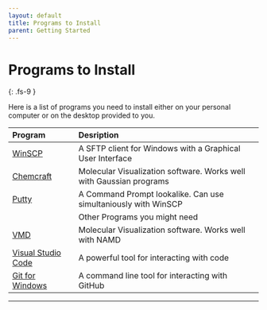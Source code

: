 ```yaml
---
layout: default
title: Programs to Install
parent: Getting Started
---
```


# Programs to Install
{: .fs-9 }

Here is a list of programs you need to install either on your personal computer or on the desktop provided to you.

| Program       | Desription            |
|:------------- |:----------------------|
| [WinSCP]        | A SFTP client for Windows with a Graphical User Interface|
| [Chemcraft]     | Molecular Visualization software. Works well with Gaussian programs|
| [Putty]         | A Command Prompt lookalike. Can use simultaniously with WinSCP|
| |Other Programs you might need|
| [VMD]             | Molecular Visualization software. Works well with NAMD|
| [Visual Studio Code] | A powerful tool for interacting with code|
| [Git for Windows] | A command line tool for interacting with GitHub|

---

[WinSCP]: https://winscp.net/eng/download.php

[Chemcraft]: https://www.chemcraftprog.com/download.html

[Putty]: https://www.putty.org/

[VMD]: https://www.ks.uiuc.edu/Research/vmd/

[Visual Studio Code]: https://code.visualstudio.com/

[Git for Windows]: https://git-scm.com/download/win